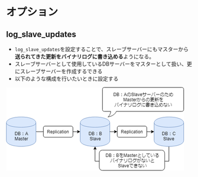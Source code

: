# オプション

## log_slave_updates
- `log_slave_updates`を設定することで、スレーブサーバーにもマスターから**送られてきた更新をバイナリログに書き込める**ようになる。
- スレーブサーバーとして使用しているDBサーバーをマスターとして扱い、更にスレーブサーバーを作成するできる
- 以下のような構成を行いたいときに設定する

![replication-log-slave-updates.PNG](../../image/replication-log-slave-updates.png)

